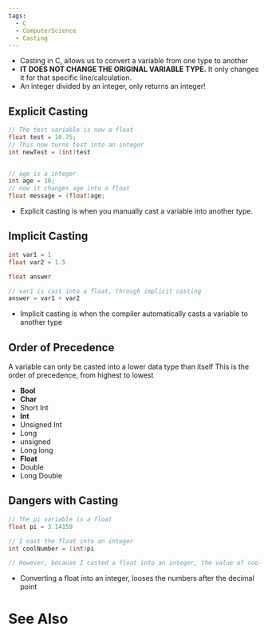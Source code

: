 ```yaml
---
tags:
  - C
  - ComputerScience
  - Casting
---
```

- Casting in C, allows us to convert a variable from one type to another
- **IT DOES NOT CHANGE THE ORIGINAL VARIABLE TYPE.** It only changes it for that specific line/calculation.
- An integer divided by an integer, only returns an integer!

## Explicit Casting

```c showlinenumbers
// The test variable is now a float
float test = 10.75;
// This now turns test into an integer
int newTest = (int)test


// age is a integer
int age = 10;
// now it changes age into a float
float message = (float)age;
```
- Explicit casting is when you manually cast a variable into another type.

## Implicit Casting

```c showlinenumbers
int var1 = 1
float var2 = 1.5

float answer

// var1 is cast into a float, through implicit casting
answer = var1 + var2
```
- Implicit casting is when the compiler automatically casts a variable to another type

## Order of Precedence
A variable can only be casted into a lower data type than itself
This is the order of precedence, from highest to lowest
- **Bool**
- **Char**
- Short Int
- **Int**
- Unsigned Int
- Long
- unsigned
- Long long
- **Float**
- Double
- Long Double

## Dangers with Casting
```c showlinenumbers
// The pi variable is a float
float pi = 3.14159

// I cast the float into an integer
int coolNumber = (int)pi

// However, because I casted a float into an integer, the value of coolNumber can only be 3
```
- Converting a float into an integer, looses the numbers after the decimal point

# See Also